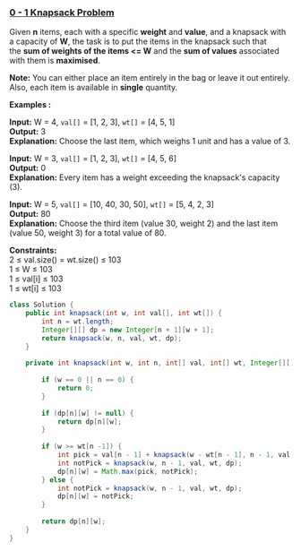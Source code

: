 ### [0 - 1 Knapsack Problem](https://www.geeksforgeeks.org/problems/0-1-knapsack-problem0945/1)

Given **n** items, each with a specific **weight** and **value**, and a knapsack with a capacity of **W**, the task is to put the items in the knapsack such that the **sum of weights of the items <= W** and the **sum of values** associated with them is **maximised**. 

**Note:** You can either place an item entirely in the bag or leave it out entirely. Also, each item is available in **single** quantity.

**Examples :**

**Input:** W = 4, `val[]` = [1, 2, 3], `wt[]` = [4, 5, 1]   
**Output:** 3  
**Explanation:** Choose the last item, which weighs 1 unit and has a value of 3.

**Input:** W = 3, `val[]` = [1, 2, 3], `wt[]` = [4, 5, 6]   
**Output:** 0  
**Explanation:** Every item has a weight exceeding the knapsack's capacity (3).

**Input:** W = 5, `val[]` = [10, 40, 30, 50], `wt[]` = [5, 4, 2, 3]   
**Output:** 80  
**Explanation:** Choose the third item (value 30, weight 2) and the last item (value 50, weight 3) for a total value of 80.

**Constraints:**  
2 ≤ val.size() = wt.size() ≤ 103  
1 ≤ W ≤ 103  
1 ≤ val[i] ≤ 103  
1 ≤ wt[i] ≤ 103



```java
class Solution {
    public int knapsack(int w, int val[], int wt[]) {
        int n = wt.length;
        Integer[][] dp = new Integer[n + 1][w + 1];
        return knapsack(w, n, val, wt, dp);
    }
    
    private int knapsack(int w, int n, int[] val, int[] wt, Integer[][] dp) {
    
        if (w == 0 || n == 0) {
            return 0;
        }
        
        if (dp[n][w] != null) {
            return dp[n][w];
        }
        
        if (w >= wt[n -1]) {
            int pick = val[n - 1] + knapsack(w - wt[n - 1], n - 1, val, wt, dp);
            int notPick = knapsack(w, n - 1, val, wt, dp);
            dp[n][w] = Math.max(pick, notPick);
        } else {
            int notPick = knapsack(w, n - 1, val, wt, dp);
            dp[n][w] = notPick;
        }
        
        return dp[n][w];
    }
}
```